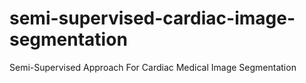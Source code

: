 # semi-supervised-cardiac-image-segmentation
Semi-Supervised Approach For Cardiac Medical Image Segmentation
